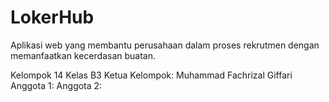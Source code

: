 # LokerHub
Aplikasi web yang membantu perusahaan dalam proses rekrutmen dengan memanfaatkan kecerdasan buatan.

Kelompok 14 Kelas B3
Ketua Kelompok: Muhammad Fachrizal Giffari
Anggota 1: 
Anggota 2: 
